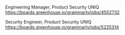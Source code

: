 Engineering Manager, Product Security UNIQ https://boards.greenhouse.io/grammarly/jobs/4552732

Security Engineer, Product Security UNIQ https://boards.greenhouse.io/grammarly/jobs/5225314

